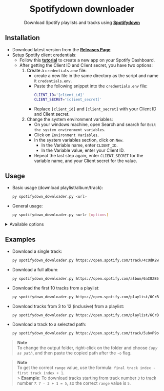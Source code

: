 <div align=center>

# Spotifydown downloader

Download Spotify playlists and tracks using **[Spotifydown](https://spotifydown.com)**

</div>

## Installation

- Download latest version from the **[Releases Page](https://github.com/Sem1Rose/Spotifydown-downloader/releases)**
- Setup Spotify client credentials:
  - Follow this **[tutorial](https://support.heateor.com/get-spotify-client-id-client-secret/)** to create a new app on your Spotify Dashboard.
  - After getting the Client ID and Client secret, you have two options:
    1. Create a `credentials.env` file:
       - create a new file in the same directory as the script and name it `credentials.env`.
       - Paste the following snippet into the `credentials.env` file:
         ```bash
         CLIENT_ID='[client_id]'
         CLIENT_SECRET='[client_secret]'
         ```
       - Replace `[client_id]` and `[client_secret]` with your Client ID and Client secret.
    2. Change the system environment variables:
       - On your windows machine, open Search and search for `Edit the system environment variables`.
       - Click on `Environment Variables`.
       - In the system variables section, click on `New`.
         - In the Variable name, enter `CLIENT_ID`.
         - In the Variable value, enter your Client ID.
       - Repeat the last step again, enter `CLIENT_SECRET` for the variable name, and your Client secret for the value.

## Usage

- Basic usage (download playlist/album/track):
  ```bash
  py spotifydown_downloader.py <url>
  ```
- General usage:
  ```bash
  py spotifydown_downloader.py <url> [options]
  ```

<details>
<summary>Available options</summary>

- `-h`, `-help`: Shows help and exits.

- `-o`, `--output-path`: Sets the output path.

  - Usage: `py spotifydown_downloader.py -o <path>`
    > The default download location is **`%USERPROFILE%/Music`** folder (i.e. Current user's music library folder.)

- `-s`, `--start-index`: Set the index of the first song to be downloaded. <sub><sup>**playlist/album only**</sup></sub>

  - Usage: `py spotifydown_downloader.py -s <index>`
    > `index` must be a non-zero positive integer and must not exceed the length of the playlist

- `-r`, `-range`: Set the number of tracks to be downloaded from the playlist/album. <sub><sup>**playlist/album only**</sup></sub>
  - Usage: `py spotifydown_downloader.py -r <range>`
    > `range` must be a non-zero positive integer.

</details>

## Examples

- Download a single track:
  ```bash
  py spotifydown_downloader.py https://open.spotify.com/track/4cOdK2wGLETKBW3PvgPWqT
  ```
- Download a full album:
  ```bash
  py spotifydown_downloader.py https://open.spotify.com/album/6aI0ZE5xJ6GXYx5NOvmxKa
  ```
- Download the first 10 tracks from a playlist:
  ```bash
  py spotifydown_downloader.py https://open.spotify.com/playlist/6CrBHln7J1YeiZPusKbQr8 -r 10
  ```
- Download tracks from 3 to 12 (inclusive) from a playlist:
  ```bash
  py spotifydown_downloader.py https://open.spotify.com/playlist/6CrBHln7J1YeiZPusKbQr8 -s 3 -r 10
  ```
- Download a track to a selected path:
  ```bash
  py spotifydown_downloader.py https://open.spotify.com/track/5ubvP9oKmxLUVq506fgLhk -o "path/to/download/folder"
  ```

> **Note**<br>
> To change the output folder, right-click on the folder and choose _`Copy as path`_, and then paste the copied path after the `-o` flag.

> **Note**<br>
> To get the correct `range` value, use the formula: `final track index - first track index + 1`.<br> > **Example**: To download tracks starting from track number `3` to track number `7`: `7 - 3 + 1 = 5`, so the correct `range` value is `5`.
